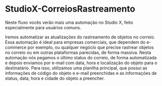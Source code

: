 # StudioX-CorreiosRastreamento

Neste fluxo vocês verão mais uma automação no Studio X, feito especialmente para usuários comuns.  
  
Iremos automatizar as atualizações do rastreamento de objetos no correio. Essa automação é ideal para empresas comerciais, que dependem do e-commerce por exemplo, ou qualquer negócio que precise rastrear objetos no correio ou em outras plataformas parecidas, de forma massiva. Nesta automação nós pegamos o último status do correio, de forma automatizada e depois enviamos por e-mail com data, hora e localização do objeto para o destinatário. Para isso, utilizamos uma planilha principal, que possui as informações de código do objeto e e-mail preenchidas e as informações de status, data, hora e cidade do objeto a preencher.
